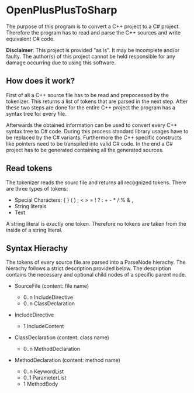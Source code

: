OpenPlusPlusToSharp
===================

The purpose of this program is to convert a C++ project to a C# project.
Therefore the program has to read and parse the C++ sources and write equivalent C# code.

**Disclaimer**: This project is provided "as is". It may be incomplete and/or faulty. The author(s) of this project cannot be held responsible for any damage occurring due to using this software.

How does it work?
-----------------

First of all a C++ source file has to be read and prepocessed by the tokenizer.
This returns a list of tokens that are parsed in the next step.
After these two steps are done for the entire C++ project the program has a syntax tree for every file.

Afterwards the obtained information can be used to convert every C++ syntax tree to C# code.
During this process standard library usages have to be replaced by the C# variants.
Furthermore the C++ specific constructs like pointers need to be transpiled into valid C# code.
In the end a C# project has to be generated containing all the generated sources.

Read tokens
-----------

The tokenizer reads the sourc file and returns all recognized tokens.
There are three types of tokens:

- Special Characters: { } ( ) ;  < > = ! ? : + - * / % & ,
- String literals
- Text

A string literal is exactly one token. Therefore no tokens are taken from the inside of a string literal.

Syntax Hierachy
---------------

The tokens of every source file are parsed into a ParseNode hierachy.
The hierachy follows a strict description provided below.
The description contains the necessary and optional child nodes of a specific parent node.

- SourceFile (content: file name)
	- 0..n IncludeDirective
	- 0..n ClassDeclaration
	
- IncludeDirective
	- 1 IncludeContent
	
- ClassDeclaration (content: class name)
	- 0..n MethodDeclaration
	
- MethodDeclaration (content: method name)
	- 0..n KeywordList
	- 0..1 ParameterList
	- 1 MethodBody